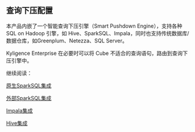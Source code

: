 ## 查询下压配置

本产品内嵌了一个智能查询下压引擎（Smart Pushdown Engine），支持各种 SQL on Hadoop 引擎，如 Hive、SparkSQL、Impala，同时也支持传统数据库/数据仓库，如Greenplum、Netezza、SQL Server。

Kyligence Enterprise 在必要时可以将 Cube 不适合的查询语句，路由到查询下压引擎中。

继续阅读：

[原生SparkSQL集成](pushdown_native.cn.md)

[外部SparkSQL集成](pushdown_sparksql.cn.md)

[Impala集成](pushdown_impala.cn.md)

[Hive集成](pushdown_hive.cn.md)

